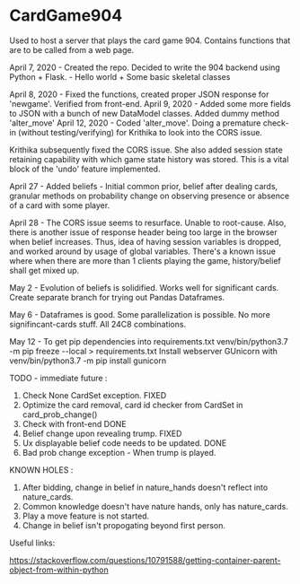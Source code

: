 # CardGame904
Used to host a server that plays the card game 904. Contains functions that are to be called from a web page.

April 7, 2020 - Created the repo. Decided to write the 904 backend using Python + Flask.
              - Hello world + Some basic skeletal classes

April 8, 2020 - Fixed the functions, created proper JSON response for 'newgame'. Verified from front-end. 
April 9, 2020 - Added some more fields to JSON with a bunch of new DataModel classes. Added dummy method 'alter_move'
April 12, 2020 - Coded 'alter_move'. Doing a premature check-in (without testing/verifying) for Krithika
                to look into the CORS issue.
                
Krithika subsequently fixed the CORS issue. She also added session state retaining capability with which
game state history was stored. This is a vital block of the 'undo' feature implemented.

April 27 - Added beliefs - Initial common prior, belief after dealing cards, granular methods on probability change
        on observing presence or absence of a card with some player.

April 28 - The CORS issue seems to resurface. Unable to root-cause. Also, there is another issue of response header
            being too large in the browser when belief increases.
            Thus, idea of having session variables is dropped, and worked around by usage of global variables.
            There's a known issue where when there are more than 1 clients playing the game, history/belief shall get
            mixed up.
            
May 2 - Evolution of beliefs is solidified. Works well for significant cards. 
        Create separate branch for trying out Pandas Dataframes.
        
May 6 - Dataframes is good. Some parallelization is possible. No more signifincant-cards stuff. All 24C8 combinations.        

May 12 - To get pip dependencies into requirements.txt venv/bin/python3.7 -m pip freeze --local > requirements.txt
Install webserver GUnicorn with  venv/bin/python3.7 -m pip install gunicorn

TODO - immediate future :
1. Check None CardSet exception.    FIXED
2. Optimize the card removal, card id checker from CardSet in card_prob_change()
3. Check with front-end DONE
4. Belief change upon revealing trump. FIXED
5. Ux displayable belief code needs to be updated. DONE
6. Bad prob change exception - When trump is played.        
 
KNOWN HOLES :
1. After bidding, change in belief in nature_hands doesn't reflect into nature_cards.
2. Common knowledge doesn't have nature hands, only has nature_cards.
3. Play a move feature is not started.
4. Change in belief isn't propogating beyond first person.
        
Useful links:

https://stackoverflow.com/questions/10791588/getting-container-parent-object-from-within-python